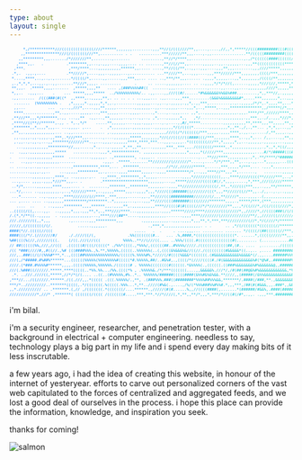 ```yaml
---
type: about
layout: single
---
```


<pre style="font-size: max(0.7vw, 4px); background: linear-gradient(to right, #0088ff, #00cccc); -webkit-background-clip: text; -webkit-text-fill-color: transparent; border: none; color: #00dd00; font-family: monospace; line-height: 1.3; white-space: pre; margin: 0 auto; overflow: hidden; text-align: center;">
      *,/***********///((((((((((((((////******,,,,,,,.........,,,**//(/(((////**,,....,....,//,,*,*****//(((#########(((#((((((((((((((((((((//,,,,,,
     ,,***************///(/(((((((///**,.......... . .   ..........***//////**,,,....,.,,...............**/(((((#########((((((((((((((((((((((/(,.,,,
    ,,*********,,,......./*///////**,........,.......     .........,**//*/****,,.......................,.,/*((((((####((((((//***//(((((((((((((((,,,,
   ,****,,.   .          .********,,...,.,,,....,,,,.... .. .......,**//(//**,,......,,,,,..,,..,,,,,...,,,**((((((((((((****,,,,,.,,,,//((((((((/(*,,
  ,***.                   ,***/****....,,,,,,,,,,******,,..... ....,**//((/**,..,,..,,,....,,,**,,,........,,,////*****,,,,,,,,,.,,,,,,,,,,,((((((//*,
 .*,.  .,,.,....         .**/////*,....,,,..,,,,,...,........... ...**////**,...,,,....,,,***//////***,,,,,,,,((((/***,,,,,,,,,,,******,,,,,,,,.(((((,
 *....,****,..,..,.,.......*/((((/*,.....,,......,,,***,,... .... ..,***/**,,,...... .,,,,*,,,,,...,,*,,,,,,,,/((((/**,,,,,,,,******///////******,,///
 ,.,*,*,*,...,,.,..,,.......**///*,,,,. .........      .     .. .....,,,,,,,.... .. ..,,,,*/*/*//(,......,,,,,*///(//,*****,********(((/((((//******,/
 **,,,.  .*****,,,,.......  ,*****,,,,**   .... ,(###%%%%##((  .......,,,..............,.....,,....,,....,,,,,,,,////*,,,,,***,,,,,,****////*/********
 *,,..  .,,,...    .    ... *****,,,,*****  ../%%%%%%%%%%/.. .,,....,,///((#/......*#%&&&&&&%%&&%###.........,*,,***//,.,,,,,,*,*,**/*////************
 .,,.......  /(((###(#((*  ,,****,..,,,,,**,. .. .. . . ...,,,... .,,....,,,***.........(&&&%&&&&&&&&#*,....***,,,,,,,*,..,,,,.,,,,,,,,,,************,
  .......  (%%%%%%%%% .   ,*,,,,,*.,,,,,*,*,,.,.........,,,,,,...,,..,.,,,,,.,,*,.,,***,.........,.,..,,,,,/*/*,.*,,,,**,...*#%%&&&&&&&&%,,,,*********
  ,,...          ...  .,..,,///*,....,,,**,,,,,........,,,,,,,..,,...,,,,,....,,,*,..,*****,..,,,**************,,/*****(/*,,,,,(&&&&&&&%%%&,,,,,*****,
  ****.............,**,.,,.....,,,,,...,***,,,,,.....,,,,......,*....,..,,,.... ,,*,..,,,,,,,,,,,,,,.,,,.****/**,//////****,,,,,,,,,,*,,,,,,,,,,,*///*
 ,**///**,,,*/*******,.,, ...,,**  .,,...,**,,,,,,...,...,,.., ,*,...,,,,,,*,,   ,*/........,.,,,,,,,,,.,,***,,.,/,.,,,*///*,,,**/***/*******,*/(((***
 ,****//((**//******,.,, . *,.,*/*    .....**,,,,,,....,,,.,,,,....,.,....,,#/,*****..........,,,,,,,,,,**,****,,,**,,,,,**,,,*///((((((((/*////((((/*
 ,*******,,*,,,,*,,,.. ...,,,,. ,...    .  ,*,,,,,,,,.,,,,,,,,..,,,,,,,,*/(/((((*.......,,,,,,,,*,,**.,/,.,**... ,*,*,,...,,**,/*///((((((#######(((/*
 ,**,,.,,,,,,,,,,,,,... ..,,.............. ,.,,,,,,,,,,,,,,,,,,,,,,,,///((/*/((((((/***,,,,,.,,,,****,.,,..,...../,**,,,,..,,*,,,*/////((((((((((((//*
  ,,.,,,,.,,.,,,,.,,***,.*///***,,.......,....,,,,,,,*****,,,,,,,,*//(//(((//((####(((/***,,,,,,,****,..,,*,... /,,....,,**,,****//////****////(///***
  ,.,,..,.,,.,...,,*******///////**..,...,,,,.,,,,,,****,****,***...,,,.,,,,..*((((((((///**,*,,,,,*,,...,,,,,,.,,,,,,...,,,,,,*//////*/****///////***
   ...,,,,,,,,,,,*********//,,,.....,*.,...,.,,,,,*,**,,**,,...,,,,,,***,,***,,,./(((((((/*****,,*,,,,,,,,,,,,,.,*,,*,*((/,,,.(((//*//**//***/*////***
..  .,,,.,,,,,,,,,,,*****   ............,,,*,************. ,,,,,,,,,,,.,.,,,,,*,,,,,*(/////***,,,,,,,,,,,,,,....#/*/#####(((#//(//////**/************,
.   ....,,,,,,,,,,,*****  ..........,,,,,,. .,*********, .,,,,.. ..................,...**///****,,,,,,,,,.,*,.**/****/*######((((((///*************,,,
..   ..,,,..,,,,,,,,,,.......            .,,,. .*****........**////////(///////*.....,....*/*/***,,**,...,.,,...*,,,,,,...(((#((((/////*************,,
.. ....,.,..,,.,,..........,***********,****,... .*******........,,,,//*//,//////*****,.....,***,,,,,*/***,... .,,,*,,,,,,,.,*(/(/////********/*****,,
.........,,,,.,,..    ...,,,,,*********,,.,.....,,,,******,,,,,..,,,,**********/*,..,,,****//**,,,**,.......,   ........,,,,,,,,*******/*///////***,,.
..........,,,,,,,,.,****,, ..,,,,,.,..  .,,****,,********,,*,,,,,...........,,,,*//////((((((,,.,****/////((((**/////***,..,**,,.***************,*,,,,
 ...,.... ,,,,.,,,,*///**,,,.. .        .********************,,,,,,,...,,*****///////(((((#(/,*,,,,.....,*,***,///((////*****,.,,,,,*************,,,,,
 ..*/*,.....,,,,,,,****,,,,.... .  ........,*******,,********,,,,,,,..,,,,**///////////((((/,**,,*///(((***,,,..,,,**/******,,,,....,,,*********,,,,,,
...*/,.... ..,,,,,,,,,.,..,*//////****,..,,,,,*****,,,..,,,,*,,,*////(((######((///////(((*,,,**/////((//**,,../,,..,.,..,,,,,*///,,,**/******,,**/(((
 ...*....... ..,.,,,,.,,****///////(//****,.***,,,,,......,,.,**////(((##########///////(/,,,**/////*,,,.,,,,..(,,,,,,,,,,,,,,**/////*/******,,,,,,,,,
... ,.... .... ..,,,,,,,**********/********..*,,,,,,...,...,,,**////((((#######((((/////*******,,,,.,*****/***,(***,,,,,,,,,,***//(////**/,*,,,,,,,,,,
   ....  ..    . ..,,,,,********,,,,******,,,.,,,,**,.,,,,,,,,,,****//((((#(#(((((///*/*////////**,,.,*/((///*,/((/((((////*,,*********/**,,,,,,,,,,,,
..(((((/((,....,,.  ..,,,,,*,,,.,,,**,*,.,***////****...,,,,,,,,,,.,,,,******/////****///////(((/////*,,/////*,//((((###(/(/(///*********,,,,,,,,,,,,,
/.(*,*/**((..,,,,,  . .,,,,,,,,,,,,,...,****///(##**.....,,,,,,,,,,,,.......,,,,****////////(/////////////**/,,/////((/////////********,,,,,,,,,,,,,,,
///.//////((,,*,,,        .,.......,,,*********,,,        .,,,,,,,,,,,..,,,.,,,,*,,,**,*,***,***/////////(//*,*/(////*/**************,*,****,,,,,,,,,,
/////,(/(((((((/(/.           ......,,,,,,.                  .,***,*,,,,,,,,,,,,,,,,. . .      .. ,*/(/((((((*(((((((//*********,,,,.,,,,,,,,,,,,,,,,,
####(*//.(((((//(((                                    .....   .  .     . ....,,,... ......... ....... */((((/(##((((((//***,,,....,,,,,,,,,,,,,,,,##%
####(((/*/.(///////#/     ././///((/(,              .%%((((((((#..   ... .%,####,*(((((((((((((((((*. ......*,(((((/////**,,.......,,,,,,,,,*,****###%
%##((((%(//,//////(((.    (/((.///(//(((          %%%%..**//(///((.... ..%%%/((((.#(((((((((((((((#(......... (............##########*,,*,****/**#####
// ##((((((%%,///,//(((  .((((((#/(((/(((((* ./%%*((((.,*%%%/,((((((##..#%%%%/////./((((((((((((##,(#.. ....  ,......../(((((##(##,(,,**//*/((/*%#####
/(( *###(////#,,#((//.,%# (((####%%%.,%.**,%%%%%,(((((..%%%%%%(..(,((((&%&&&%&//((//./(((((((((#&&&&&*((..,.. ,.... #########,,%%%%*/*/((##%%#%######%
///,..###((/(/(%%%#***,*..,((((##%%%%%%%%%%%%%%%/(((((%.%%%%#%,*////(/#((((%&&&*(((((((.(#&&&&&&&&&&&%&&&&*(/.,,....######%%%,%%%%%%/((###((##%###(*//
///(,/*#####.#%##%******...((((((%%%%%(%%%%%%%%#(((((*#.%%%%%,##/..#&%#,.,((((/*(////((((#./#(&&&&&&&&&&&&&%#(*@%#,.########%,##%%#%%*(#,%%%%%(&&&&&&#
////.(*###.#%%%%#******,,,,.(((((%%%%%,%%%%%%./((((((# . %%%%%((((((((#((((((.*&%%%%(.,((((((.((###%&&&&&&&%#%&&&&&&@,,######,(*,((((##/%%%%#&&&&&&./*
///(.%###((//////.*****.****(((((..*%%.%%.../%%.((((*% , .%%%%%&./*/***(((((((....,,&&&&&%.///*/,/#(##(##@&%#%&&&&&&&&&&&&,*%*#,,,,(/(((((/#*%%%%&%,,,
 .*. ..///.////((,*****,//*/*(/(.... ..((..(#%%%%%,#%..*.. %%%%%%/######(((((####(&%%#&%&%&&.**////,,(#####(/&%%&&&&&&&&&&&&&*%%%%##*((((/((,%%%%%%&&&
,***//.../((/////.******./((.///,,.*((((( .(((.%%%%%/.,**, .(###%%%.###((########*%%%%##%%%&&,*******/.####(/###,**.,&&&&&&&&,%%%%##(,*/(/(/(/,%%%%%%&
***/*../////////..*******(((((,.*/(((((((.%(((((.%%%...*,**..////(#%&(.,....,/%/(*%%%###%%#%%#.*,,,***,/##(#(#&&&,,,.###*,,&&,#%#*(%####*///////,,&&&&
,,*.////////// .. .*******.(,// ,/(((((((.*(((((((/....******.,/////(#(#......%,,//((((####(,.......*(######/#&&%,.####(######,,.......,,#////(((/,,,,
////////////*,///* ,*******( (((((((/(((( /(((((((#.....***,***.*//*////(,*,**,,**/*,,,*,***/*//((#(/#*,.,,. .,,,***.#######################/(((((((,*
</pre>

i'm bilal.

i'm a security engineer, researcher, and penetration tester, with a background in electrical + computer engineering. needless to say, technology plays a big part in my life and i spend every day making bits of it less inscrutable.

a few years ago, i had the idea of creating this website, in honour of the internet of yesteryear. efforts to carve out personalized corners of the vast web capitulated to the forces of centralized and aggregated feeds, and we lost a good deal of ourselves in the process. i hope this place can provide the information, knowledge, and inspiration you seek.

thanks for coming!

![salmon](/IMG_5040.JPG)
